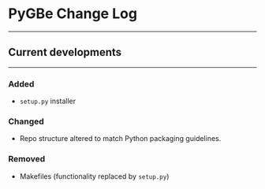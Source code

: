 # PyGBe Change Log
----

## Current developments
---
### Added
* `setup.py` installer

### Changed
* Repo structure altered to match Python packaging guidelines.  

### Removed
* Makefiles (functionality replaced by `setup.py`)
